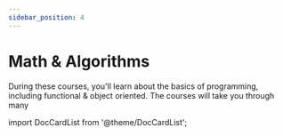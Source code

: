 ```yaml
---
sidebar_position: 4
---
```


# Math & Algorithms

During these courses, you'll learn about the basics of programming, including functional & object oriented. The courses will take you through many 

import DocCardList from '@theme/DocCardList';

<DocCardList />
